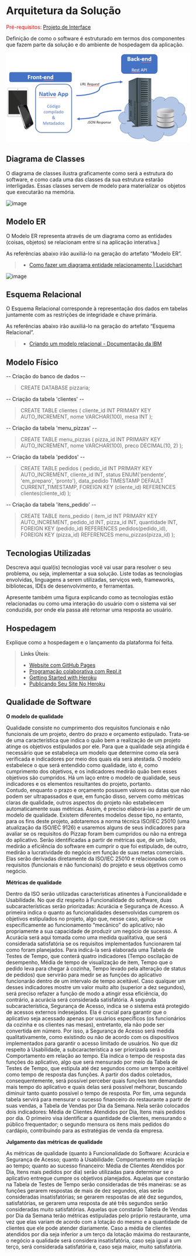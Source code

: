 # Arquitetura da Solução

<span style="color:red">Pré-requisitos: <a href="3-Projeto de Interface.md"> Projeto de Interface</a></span>

Definição de como o software é estruturado em termos dos componentes que fazem parte da solução e do ambiente de hospedagem da aplicação.

![Arquitetura da Solução](img/02-mob-arch.png)

## Diagrama de Classes

O diagrama de classes ilustra graficamente como será a estrutura do software, e como cada uma das classes da sua estrutura estarão interligadas. Essas classes servem de modelo para materializar os objetos que executarão na memória.

![image](https://github.com/ICEI-PUC-Minas-PMV-ADS/pmv-ads-2023-2-e3-proj-mov-t2-pmv-ads-2023-2-e3-proj-mov-t2-pizzapp/assets/81201021/62aed18a-2deb-4103-8f33-0b76cbc2d681)

## Modelo ER

O Modelo ER representa através de um diagrama como as entidades (coisas, objetos) se relacionam entre si na aplicação interativa.]

As referências abaixo irão auxiliá-lo na geração do artefato “Modelo ER”.

> - [Como fazer um diagrama entidade relacionamento | Lucidchart](https://www.lucidchart.com/pages/pt/como-fazer-um-diagrama-entidade-relacionamento)

  ![image](https://github.com/ICEI-PUC-Minas-PMV-ADS/pmv-ads-2023-2-e3-proj-mov-t2-pmv-ads-2023-2-e3-proj-mov-t2-pizzapp/assets/81201021/2c85e6fd-c7e5-4e7a-8cf8-0489ef116865)


## Esquema Relacional

O Esquema Relacional corresponde à representação dos dados em tabelas juntamente com as restrições de integridade e chave primária.
 
As referências abaixo irão auxiliá-lo na geração do artefato “Esquema Relacional”.

> - [Criando um modelo relacional - Documentação da IBM](https://www.ibm.com/docs/pt-br/cognos-analytics/10.2.2?topic=designer-creating-relational-model)

## Modelo Físico

-- Criação do banco de dados --
> CREATE DATABASE pizzaria;

 -- Criação da tabela 'clientes' --
> CREATE TABLE clientes (
>    cliente_id INT PRIMARY KEY AUTO_INCREMENT,
>    nome VARCHAR(100),
>     mesa INT
>);

-- Criação da tabela 'menu_pizzas' --
> CREATE TABLE menu_pizzas (
>    pizza_id INT PRIMARY KEY AUTO_INCREMENT,
>    nome VARCHAR(100),
>    preco DECIMAL(10, 2)
> );

 -- Criação da tabela 'pedidos' --
> CREATE TABLE pedidos (
>    pedido_id INT PRIMARY KEY AUTO_INCREMENT,
>    cliente_id INT,
>    status ENUM('pendente', 'em_preparo', 'pronto'),
>    data_pedido TIMESTAMP DEFAULT CURRENT_TIMESTAMP,
>    FOREIGN KEY (cliente_id) REFERENCES clientes(cliente_id)
> );

 -- Criação da tabela 'itens_pedido' --
> CREATE TABLE itens_pedido (
>    item_id INT PRIMARY KEY AUTO_INCREMENT,
>    pedido_id INT,
>    pizza_id INT,
>    quantidade INT,
>    FOREIGN KEY (pedido_id) REFERENCES pedidos(pedido_id),
>    FOREIGN KEY (pizza_id) REFERENCES menu_pizzas(pizza_id)
> );

## Tecnologias Utilizadas

Descreva aqui qual(is) tecnologias você vai usar para resolver o seu problema, ou seja, implementar a sua solução. Liste todas as tecnologias envolvidas, linguagens a serem utilizadas, serviços web, frameworks, bibliotecas, IDEs de desenvolvimento, e ferramentas.

Apresente também uma figura explicando como as tecnologias estão relacionadas ou como uma interação do usuário com o sistema vai ser conduzida, por onde ela passa até retornar uma resposta ao usuário.

## Hospedagem

Explique como a hospedagem e o lançamento da plataforma foi feita.

> **Links Úteis**:
>
> - [Website com GitHub Pages](https://pages.github.com/)
> - [Programação colaborativa com Repl.it](https://repl.it/)
> - [Getting Started with Heroku](https://devcenter.heroku.com/start)
> - [Publicando Seu Site No Heroku](http://pythonclub.com.br/publicando-seu-hello-world-no-heroku.html)

## Qualidade de Software

**O modelo de qualidade**

Qualidade consiste no cumprimento dos requisitos funcionais e não funcionais de um projeto, dentro do prazo e orçamento estipulado. Trata-se de uma característica que indica o quão bem a realização de um projeto atinge os objetivos estipulados por ele. 
Para que a qualidade seja atingida é necessário que se estabeleça um modelo que determine como ela será verificada e indicadores por meio dos quais ela será atestada. O modelo estabelece o que será entendido como qualidade, isto é, como cumprimento dos objetivos, e os indicadores medirão quão bem esses objetivos são cumpridos. Há um laço entre o modelo de qualidade, seus indicadores e os elementos resultantes do projeto, portanto.  
Contudo, enquanto o prazo e orçamento possuem valores ou datas que não podem ser ultrapassados e que, em função disso, servem como métricas claras de qualidade, outros aspectos do projeto não estabelecem automaticamente suas métricas. Assim, é preciso elaborá-las a partir de um modelo de qualidade. Existem diferentes modelos desse tipo, no entanto, para os fins deste projeto, adotaremos a norma técnica ISO/IEC 25010 (uma atualização da ISO/IEC 9126) e usaremos alguns de seus indicadores para avaliar se os requisitos do Pizzap foram bem cumpridos ou não na entrega do aplicativo.
Serão identificadas a partir de métricas que, de um lado, medirão a eficiência do software em cumprir o que foi estipulado, de outro, medirão a lucratividade do negócio em função de suas metas comerciais. Elas serão derivadas diretamente da ISO/IEC 25010 e relacionadas com os requisitos (funcionais e não funcionais) do projeto e seus objetivos como negócio. 

  **Métricas de qualidade**

Dentro da ISO serão utilizadas características atinentes à Funcionalidade e Usabilidade. 
No que diz respeito à Funcionalidade do software, duas subcaracterísticas serão priorizadas: Acurácia e Segurança de Acesso. A primeira indica o quanto as funcionalidades desenvolvidas cumprem os objetivos estipulados no projeto, algo que, nesse caso, aplica-se especificamente ao funcionamento “mecânico” do aplicativo; não propriamente a sua capacidade de produzir um negócio de sucesso. A Acurácia será aqui tomada como uma medida qualitativa, que será considerada satisfatória se os requisitos implementados funcionarem tal como foram planejados. Para indicá-la será elaborada uma Tabela de Testes de Tempo, que conterá quatro indicadores (Tempo oscilação de desempenho, Média de tempo de visualização de item, Tempo que o pedido leva para chegar à cozinha, Tempo levado pela alteração de status de pedidos) que servirão para medir se as funções do aplicativo funcionarão dentro de um intervalo de tempo aceitável. Caso qualquer um desses indicadores mostre um valor muito alto (superior a dez segundos), será preciso refazer a função de modo a atingir essa eficiência, do contrário, a acurácia será considerada satisfatória. A segunda subcaracterística, Segurança de Acesso, indica se o sistema está protegido de acessos externos indesejados. Ela é crucial para garantir que o aplicativo seja acessado apenas por usuários específicos (os funcionários da cozinha e os clientes nas mesas), entretanto, ela não pode ser convertida em número. Por isso, a Segurança de Acesso será medida qualitativamente, como existindo ou não de acordo com os dispositivos implementados para garantir o acesso limitado de usuários.
No que diz respeito à Usabilidade, a subcaracterística a ser priorizada será o Comportamento em relação ao tempo. Ela indica o tempo de resposta das funções do aplicativo, algo que será mensurado por meio da Tabela de Testes de Tempo, que estipula até dez segundos como um tempo aceitável como tempo de resposta das funções. A partir dos dados coletados, consequentemente, será possível perceber quais funções tem demandado mais tempo do aplicativo e quais delas será possível melhorar, buscando diminuir tanto quanto possível o tempo de resposta.
Por fim, uma segunda tabela servirá para mensurar o sucesso financeiro do restaurante a partir de suas vendas, a Tabela de Vendas por Dia da Semana. Nela serão colocados dois indicadores: Média de Clientes Atendidos por Dia, Itens mais pedidos por dia. O primeiro visa identificar a quantidade de clientes, mensurando o público frequentador; o segundo mensura os itens mais pedidos do cardápio, contribuindo para as estratégias de venda da empresa.

  **Julgamento das métricas de qualidade**

As métricas de qualidade (quanto à Funcionalidade do Software: Acurácia e Segurança de Acesso; quanto à Usabilidade: Comportamento em relação ao tempo; quanto ao sucesso financeiro: Média de Clientes Atendidos por Dia, Itens mais pedidos por dia) serão utilizadas para determinar se o aplicativo entregue cumpre os objetivos planejados.
Aquelas que constarão na Tabela de Testes de Tempo serão consideradas de três maneiras: se as funções gerarem respostas de mais de dez segundos, elas serão consideradas insatisfatórias; se gerarem respostas de até dez segundos, satisfatórias, se gerarem uma resposta de até três segundos serão consideradas muito satisfatórias.
Aquelas que constarão Tabela de Vendas por Dia da Semana terão métricas estipuladas pelo próprio restaurante, uma vez que elas variam de acordo com a lotação do mesmo e a quantidade de clientes que ele pode atender diariamente. Caso a média de clientes atendidos por dia seja inferior a um terço da lotação máxima do restaurante, o negócio a qualidade será considera insatisfatória, caso seja igual a um terço, será considerada satisfatória e, caso seja maior, muito satisfatória.

